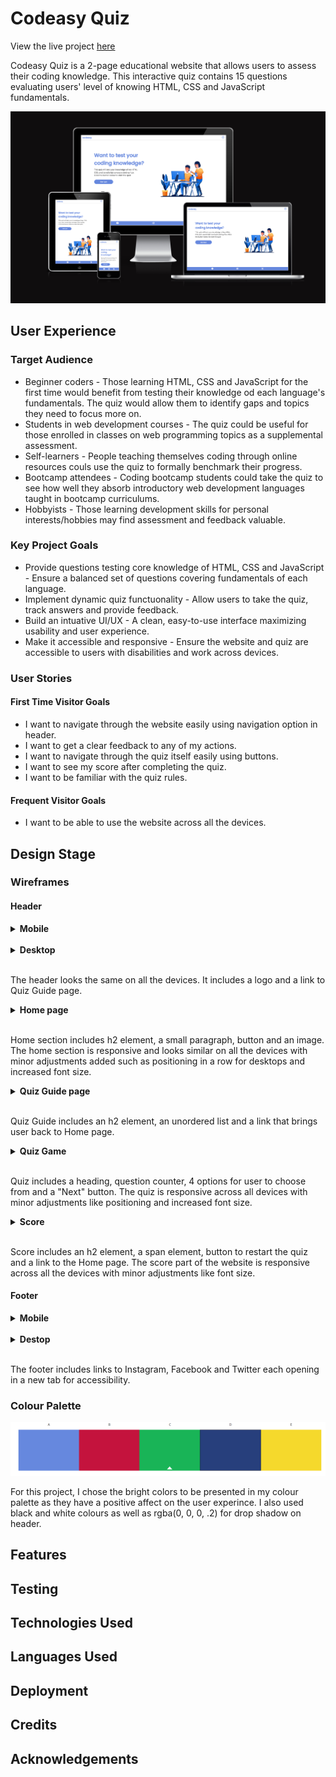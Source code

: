 # Codeasy Quiz

View the live project [here](https://nataliiasolomchak21.github.io/codeasy-quiz/)

Codeasy Quiz is a 2-page educational website that allows users to assess their coding knowledge. This interactive quiz contains 15 questions evaluating users' level of knowing HTML, CSS and JavaScript fundamentals. 

![Screenshot of the website on mobile, tablet, laptop and desktop from Am I Resonsive website.](README-images/am-i-responsive-screenshot.png)

## User Experience

### Target Audience

* Beginner coders - Those learning HTML, CSS and JavaScript for the first time would benefit from testing their knowledge od each language's fundamentals. The quiz would allow them to identify gaps and topics they need to focus more on.
* Students in web development courses - The quiz could be useful for those enrolled in classes on web programming topics as a supplemental assessment.
* Self-learners - People teaching themselves coding through online resources couls use the quiz to formally benchmark their progress.
* Bootcamp attendees - Coding bootcamp students could take the quiz to see how well they absorb introductory web development languages taught in bootcamp curriculums.
* Hobbyists - Those learning development skills for personal interests/hobbies may find assessment and feedback valuable.

### Key Project Goals

* Provide questions testing core knowledge of HTML, CSS and JavaScript - Ensure a balanced set of questions covering fundamentals of each language.
* Implement dynamic quiz functuonality - Allow users to take the quiz, track answers and provide feedback.
* Build an intuative UI/UX - A clean, easy-to-use interface maximizing usability and user experience.
* Make it accessible and responsive - Ensure the website and quiz are accessible to users with disabilities and work across devices.

### User Stories

#### First Time Visitor Goals

* I want to navigate through the website easily using navigation option in header.
* I want to get a clear feedback to any of my actions.
* I want to navigate through the quiz itself easily using buttons.
* I want to see my score after completing the quiz.
* I want to be familiar with the quiz rules.

#### Frequent Visitor Goals

* I want to be able to use the website across all the devices.

## Design Stage

### Wireframes

#### Header

<details><summary><b>Mobile</b></summary>

![Header for mobile wireframe using Balsamique](README-images/wireframe-header-mobile.png)
</details><br/>

<details><summary><b>Desktop</b></summary>

![Header for desktop wireframe using Balsamique](README-images/wireframe-header-desktop.png)
</details><br/>

The header looks the same on all the devices. It includes a logo and a link to Quiz Guide page. 

<details><summary><b>Home page</b></summary>

![Home section wireframe using Balsamique](README-images/wireframe-home-section.png)
</details><br/>

Home section includes h2 element, a small paragraph, button and an image. The home section is responsive and looks similar on all the devices with minor adjustments added such as positioning in a row for desktops and increased font size.

<details><summary><b>Quiz Guide page</b></summary>

![Quiz Guide page wireframe using Balsamique](README-images/wireframe-quiz-guide-page.png)
</details><br/>

Quiz Guide includes an h2 element, an unordered list and a link that brings user back to Home page. 

<details><summary><b>Quiz Game</b></summary>

![Quiz wireframe using Balsamique](README-images/wireframe-quiz-game.png)
</details><br/>

Quiz includes a heading, question counter, 4 options for user to choose from and a "Next" button. The quiz is responsive across all devices with minor adjustments like positioning and increased font size.

<details><summary><b>Score</b></summary>

![Score wireframe using Balsamique](README-images/wireframe-score.png)
</details><br/>

Score includes an h2 element, a span element, button to restart the quiz and a link to the Home page. The score part of the website is responsive across all the devices with minor adjustments like font size.
#### Footer

<details><summary><b>Mobile</b></summary>

![Footer for mobile wireframe using Balsamique](README-images/wireframe-footer-mobile.png)
</details><br/>

<details><summary><b>Destop</b></summary>

![Footer for destop wireframe using Balsamique](README-images/wireframe-footer-desktop.png)
</details><br/>

The footer includes links to Instagram, Facebook and Twitter each opening in a new tab for accessibility.

### Colour Palette

![Colour Palette](README-images/colour-palette.png)

For this project, I chose the bright colors to be presented in my colour palette as they have a positive affect on the user experince. I also used black and white colours as well as rgba(0, 0, 0, .2) for drop shadow on header.



## Features

## Testing

## Technologies Used

## Languages Used

## Deployment

## Credits

## Acknowledgements